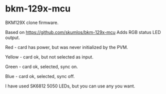 # bkm-129x-mcu
BKM129X clone firmware.

Based on https://github.com/skumlos/bkm-129x-mcu
Adds RGB status LED output.

Red - card has power, but was never initialized by the PVM.

Yellow - card ok, but not selected as input.

Green - card ok, selected, sync on.

Blue - card ok, selected, sync off.

I have used SK6812 5050 LEDs, but you can use any you want.
